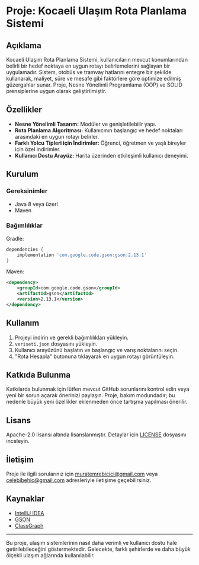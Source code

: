 # Proje: Kocaeli Ulaşım Rota Planlama Sistemi

## Açıklama
Kocaeli Ulaşım Rota Planlama Sistemi, kullanıcıların mevcut konumlarından belirli bir hedef noktaya en uygun rotayı belirlemelerini sağlayan bir uygulamadır. Sistem, otobüs ve tramvay hatlarını entegre bir şekilde kullanarak, maliyet, süre ve mesafe gibi faktörlere göre optimize edilmiş güzergahlar sunar. Proje, Nesne Yönelimli Programlama (OOP) ve SOLID prensiplerine uygun olarak geliştirilmiştir.

## Özellikler
- **Nesne Yönelimli Tasarım:** Modüler ve genişletilebilir yapı.
- **Rota Planlama Algoritması:** Kullanıcının başlangıç ve hedef noktaları arasındaki en uygun rotayı belirler.
- **Farklı Yolcu Tipleri için İndirimler:** Öğrenci, öğretmen ve yaşlı bireyler için özel indirimler.
- **Kullanıcı Dostu Arayüz:** Harita üzerinden etkileşimli kullanıcı deneyimi.

## Kurulum
### Gereksinimler
- Java 8 veya üzeri
- Maven

### Bağımlılıklar
Gradle:
```groovy
dependencies {
    implementation 'com.google.code.gson:gson:2.13.1'
}
```

Maven:
```xml
<dependency>
    <groupId>com.google.code.gson</groupId>
    <artifactId>gson</artifactId>
    <version>2.13.1</version>
</dependency>
```

## Kullanım
1. Projeyi indirin ve gerekli bağımlılıkları yükleyin.
2. `veriseti.json` dosyasını yükleyin.
3. Kullanıcı arayüzünü başlatın ve başlangıç ve varış noktalarını seçin.
4. "Rota Hesapla" butonuna tıklayarak en uygun rotayı görüntüleyin.

## Katkıda Bulunma
Katkılarda bulunmak için lütfen mevcut GitHub sorunlarını kontrol edin veya yeni bir sorun açarak önerinizi paylaşın. Proje, bakım modundadır; bu nedenle büyük yeni özellikler eklenmeden önce tartışma yapılması önerilir.

## Lisans
Apache-2.0 lisansı altında lisanslanmıştır. Detaylar için [LICENSE](LICENSE) dosyasını inceleyin.

## İletişim
Proje ile ilgili sorularınız için [muratemrebicici@gmail.com](mailto:muratemrebicici@gmail.com) veya [celebibehic@gmail.com](mailto:celebibehic@gmail.com) adresleriyle iletişime geçebilirsiniz.

## Kaynaklar
- [IntelliJ IDEA](https://www.jetbrains.com/idea/)
- [GSON](https://github.com/google/gson)
- [ClassGraph](https://github.com/classgraph/classgraph)

---

Bu proje, ulaşım sistemlerinin nasıl daha verimli ve kullanıcı dostu hale getirilebileceğini göstermektedir. Gelecekte, farklı şehirlerde ve daha büyük ölçekli ulaşım ağlarında kullanılabilir.

